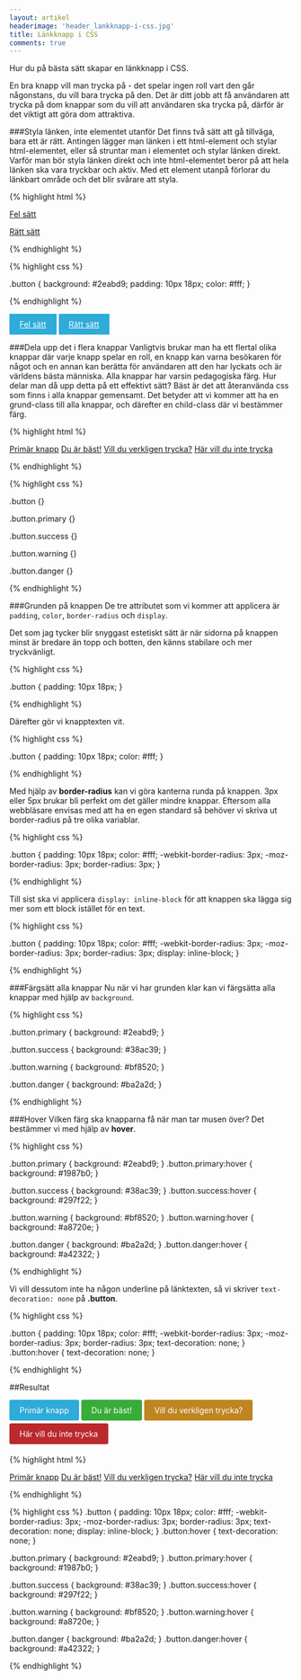 ```yaml
---
layout: artikel
headerimage: 'header_lankknapp-i-css.jpg'
title: Länkknapp i CSS
comments: true
---
```

<p class="preamble">Hur du på bästa sätt skapar en länkknapp i CSS. </p> 
En bra knapp vill man trycka på - det spelar ingen roll vart den går någonstans, du vill bara trycka på den. Det är ditt jobb att få användaren att trycka på dom knappar som du vill att användaren ska trycka på, därför är det viktigt att göra dom attraktiva.

###Styla länken, inte elementet utanför
Det finns två sätt att gå tillväga, bara ett är rätt. Antingen lägger man länken i ett html-element och stylar html-elementet, eller så struntar man i elementet och stylar länken direkt. Varför man bör styla länken direkt och inte html-elementet beror på att hela länken ska vara tryckbar och aktiv. Med ett element utanpå förlorar du länkbart område och det blir svårare att styla.


{% highlight html %}

<span class="button"><a href="#">Fel sätt</a></span>

<a href="#" class="button">Rätt sätt</a>

{% endhighlight %}


{% highlight css %}

.button {
  background: #2eabd9;
  padding: 10px 18px;
  color: #fff;
}

{% endhighlight %}

<div class="example box full-width">
	<span style="background: #2eabd9; padding: 10px 18px; color: #fff; display: inline-block;"><a href="#" style="color: #fff;">Fel sätt</a></span>
	<a style="background: #2eabd9; padding: 10px 18px; color: #fff; display: inline-block;" href="#">Rätt sätt</a>
</div>



###Dela upp det i flera knappar
Vanligtvis brukar man ha ett flertal olika knappar där varje knapp spelar en roll, en knapp kan varna besökaren för något och en annan kan berätta för användaren att den har lyckats och är världens bästa människa. Alla knappar har varsin pedagogiska färg. Hur delar man då upp detta på ett effektivt sätt? Bäst är det att återanvända css som finns i alla knappar gemensamt. Det betyder att vi kommer att ha en grund-class till alla knappar, och därefter en child-class där vi bestämmer färg.


{% highlight html %}

<a href="#" class="button primary">Primär knapp</a>
<a href="#" class="button success">Du är bäst!</a>
<a href="#" class="button warning">Vill du verkligen trycka?</a>
<a href="#" class="button danger">Här vill du inte trycka</a>

{% endhighlight %}


{% highlight css %}

.button {}

.button.primary {}

.button.success {}

.button.warning {}

.button.danger {}

{% endhighlight %}


###Grunden på knappen
De tre attributet som vi kommer att applicera är ``padding``, ``color``, ``border-radius`` och ``display``.  

Det som jag tycker blir snyggast estetiskt sätt är när sidorna på knappen minst är bredare än topp och botten, den känns stabilare och mer tryckvänligt.

{% highlight css %}

.button {
  padding: 10px 18px;
}

{% endhighlight %}

Därefter gör vi knapptexten vit.

{% highlight css %}

.button {
  padding: 10px 18px;
  color: #fff;
}

{% endhighlight %}

Med hjälp av <strong>border-radius</strong> kan vi göra kanterna runda på knappen. 3px eller 5px brukar bli perfekt om det gäller mindre knappar. Eftersom alla webbläsare envisas med att ha en egen standard så behöver vi skriva ut border-radius på tre olika variablar.

{% highlight css %}

.button {
  padding: 10px 18px;
  color: #fff;
  -webkit-border-radius: 3px; 
  -moz-border-radius: 3px; 
  border-radius: 3px; 
}

{% endhighlight %}

Till sist ska vi applicera ``display: inline-block`` för att knappen ska lägga sig mer som ett block istället för en text.

{% highlight css %}

.button {
  padding: 10px 18px;
  color: #fff;
  -webkit-border-radius: 3px; 
  -moz-border-radius: 3px; 
  border-radius: 3px; 
  display: inline-block;
}

{% endhighlight %}

###Färgsätt alla knappar
Nu när vi har grunden klar kan vi färgsätta alla knappar med hjälp av ``background``.


{% highlight css %}

.button.primary {
  background: #2eabd9;
}

.button.success {
  background: #38ac39;
}

.button.warning {
  background: #bf8520;
}

.button.danger {
  background: #ba2a2d;
}

{% endhighlight %}


###Hover
Vilken färg ska knapparna få när man tar musen över? Det bestämmer vi med hjälp av <strong>hover</strong>.

{% highlight css %}

.button.primary {
  background: #2eabd9;
}
  .button.primary:hover {
    background: #1987b0;
  }

.button.success {
  background: #38ac39;
}
  .button.success:hover {
    background: #297f22;
  }

.button.warning {
  background: #bf8520;
}
  .button.warning:hover {
    background: #a8720e;
  }

.button.danger {
  background: #ba2a2d;
}
  .button.danger:hover {
    background: #a42322;
  }

{% endhighlight %}

Vi vill dessutom inte ha någon underline på länktexten, så vi skriver ``text-decoration: none`` på <strong>.button</strong>.

{% highlight css %}

.button {
  padding: 10px 18px;
  color: #fff;
  -webkit-border-radius: 3px; 
  -moz-border-radius: 3px; 
  border-radius: 3px; 
  text-decoration: none;
}
  .button:hover {
  	text-decoration: none;
  }

{% endhighlight %}


##Resultat

<style>
.exempel-button{
  padding: 10px 18px;
  color: #fff;
  -webkit-border-radius: 3px; 
  -moz-border-radius: 3px; 
  border-radius: 3px; 
  text-decoration: none;
  display: inline-block;
  margin-bottom: 5px;
}
  .exempel-button:hover{
  	text-decoration: none;
  	color: #fff;
  }


.exempel-button.exempel-button-primary{
  background: #2eabd9;
}
  .exempel-button.exempel-button-primary:hover{
    background: #1987b0;
  }

.exempel-button.exempel-button-success{
  background: #38ac39;
}
  .exempel-button.exempel-button-success:hover{
    background: #297f22;
  }

.exempel-button.exempel-button-warning{
  background: #bf8520;
}
  .exempel-button.exempel-button-warning:hover{
    background: #a8720e;
  }

.exempel-button.exempel-button-danger{
  background: #ba2a2d;
}
  .exempel-button.exempel-button-danger:hover{
    background: #a42322;
  }
</style>

<a href="#" class="exempel-button exempel-button-primary">Primär knapp</a>
<a href="#" class="exempel-button exempel-button-success">Du är bäst!</a>
<a href="#" class="exempel-button exempel-button-warning">Vill du verkligen trycka?</a>
<a href="#" class="exempel-button exempel-button-danger">Här vill du inte trycka</a>

{% highlight html %}

<a href="#" class="button primary">Primär knapp</a>
<a href="#" class="button success">Du är bäst!</a>
<a href="#" class="button warning">Vill du verkligen trycka?</a>
<a href="#" class="button danger">Här vill du inte trycka</a>

{% endhighlight %}


{% highlight css %}
.button {
  padding: 10px 18px;
  color: #fff;
  -webkit-border-radius: 3px; 
  -moz-border-radius: 3px; 
  border-radius: 3px; 
  text-decoration: none;
  display: inline-block;
}
  .button:hover {
  	text-decoration: none;
  }


.button.primary {
  background: #2eabd9;
}
  .button.primary:hover {
    background: #1987b0;
  }

.button.success {
  background: #38ac39;
}
  .button.success:hover {
    background: #297f22;
  }

.button.warning {
  background: #bf8520;
}
  .button.warning:hover {
    background: #a8720e;
  }

.button.danger {
  background: #ba2a2d;
}
  .button.danger:hover {
    background: #a42322;
  }

{% endhighlight %}

